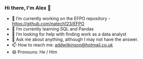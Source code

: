 ### Hi there, I'm Alex 👋

<!--
**ADWilk19/ADWilk19** is a ✨ _special_ ✨ repository because its `README.md` (this file) appears on your GitHub profile.

Here are some ideas to get you started:-->

- 🔭 I’m currently working on the EFPO repository - https://github.com/natech123/EFPO
- 🌱 I’m currently learning SQL and Pandas 
- 🤔 I’m looking for help with finding work as a data analyst
- 💬 Ask me about anything, although I may not have the answer.
- 📫 How to reach me: addwilkinson@hotmail.co.uk
- 😄 Pronouns: He / Him


